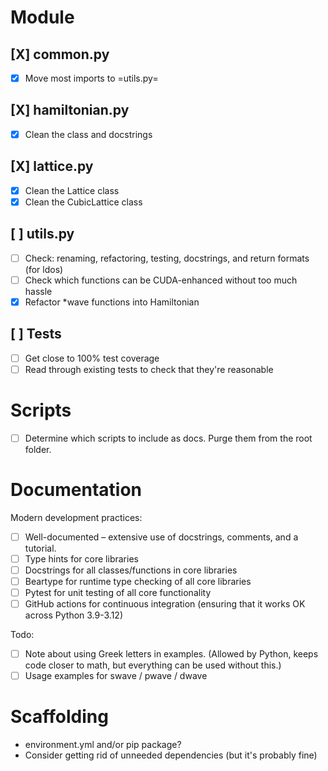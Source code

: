 # Module
## [X] common.py
- [X] Move most imports to =utils.py=
## [X] hamiltonian.py
- [X] Clean the class and docstrings
## [X] lattice.py
- [X] Clean the Lattice class
- [X] Clean the CubicLattice class
## [ ] utils.py
- [ ] Check: renaming, refactoring, testing, docstrings, and return formats (for ldos)
- [ ] Check which functions can be CUDA-enhanced without too much hassle
- [X] Refactor *wave functions into Hamiltonian
## [ ] Tests
- [ ] Get close to 100% test coverage
- [ ] Read through existing tests to check that they're reasonable
# Scripts
- [ ] Determine which scripts to include as docs. Purge them from the root folder.
# Documentation
Modern development practices:
- [ ] Well-documented – extensive use of docstrings, comments, and a tutorial.
- [ ] Type hints for core libraries
- [ ] Docstrings for all classes/functions in core libraries
- [ ] Beartype for runtime type checking of all core libraries
- [ ] Pytest for unit testing of all core functionality
- [ ] GitHub actions for continuous integration (ensuring that it works OK across Python 3.9-3.12)

Todo:
- [ ] Note about using Greek letters in examples. (Allowed by Python, keeps code closer to math, but everything can be used without this.)
- [ ] Usage examples for swave / pwave / dwave
# Scaffolding
- environment.yml and/or pip package?
- Consider getting rid of unneeded dependencies (but it's probably fine)